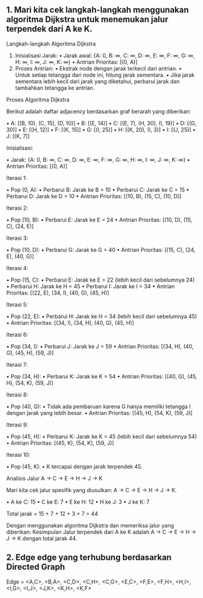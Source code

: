 ## 1. Mari kita cek langkah-langkah menggunakan algoritma Dijkstra untuk menemukan jalur terpendek dari A ke K.

Langkah-langkah Algoritma Dijkstra
1.	Inisialisasi Jarak:
	•	Jarak awal: {A: 0, B: ∞, C: ∞, D: ∞, E: ∞, F: ∞, G: ∞, H: ∞, I: ∞, J: ∞, K: ∞}
	•	Antrian Prioritas: [(0, A)]
2.	Proses Antrian:
	•	Ekstrak node dengan jarak terkecil dari antrian.
	•	Untuk setiap tetangga dari node ini, hitung jarak sementara.
	•	Jika jarak sementara lebih kecil dari jarak yang diketahui, perbarui jarak dan tambahkan tetangga ke antrian.

Proses Algoritma Dijkstra

Berikut adalah daftar adjacency berdasarkan graf berarah yang diberikan:

•	A: [(B, 10), (C, 15), (D, 10)]
•	B: [(E, 14)]
•	C: [(E, 7), (H, 30), (I, 19)]
•	D: [(G, 30)]
•	E: [(H, 12)]
•	F: [(K, 15)]
•	G: [(I, 25)]
•	H: [(K, 20), (I, 3)]
•	I: [(J, 25)]
•	J: [(K, 7)]

Inisialisasi:

•	Jarak: {A: 0, B: ∞, C: ∞, D: ∞, E: ∞, F: ∞, G: ∞, H: ∞, I: ∞, J: ∞, K: ∞}
•	Antrian Prioritas: [(0, A)]

Iterasi 1:

•	Pop (0, A):
•	Perbarui B: Jarak ke B = 10
•	Perbarui C: Jarak ke C = 15
•	Perbarui D: Jarak ke D = 10
•	Antrian Prioritas: [(10, B), (15, C), (10, D)]

Iterasi 2:

•	Pop (10, B):
•	Perbarui E: Jarak ke E = 24
•	Antrian Prioritas: [(10, D), (15, C), (24, E)]

Iterasi 3:

•	Pop (10, D):
•	Perbarui G: Jarak ke G = 40
•	Antrian Prioritas: [(15, C), (24, E), (40, G)]

Iterasi 4:

•	Pop (15, C):
•	Perbarui E: Jarak ke E = 22 (lebih kecil dari sebelumnya 24)
•	Perbarui H: Jarak ke H = 45
•	Perbarui I: Jarak ke I = 34
•	Antrian Prioritas: [(22, E), (34, I), (40, G), (45, H)]

Iterasi 5:

•	Pop (22, E):
•	Perbarui H: Jarak ke H = 34 (lebih kecil dari sebelumnya 45)
•	Antrian Prioritas: [(34, I), (34, H), (40, G), (45, H)]

Iterasi 6:

•	Pop (34, I):
•	Perbarui J: Jarak ke J = 59
•	Antrian Prioritas: [(34, H), (40, G), (45, H), (59, J)]

Iterasi 7:

•	Pop (34, H):
•	Perbarui K: Jarak ke K = 54
•	Antrian Prioritas: [(40, G), (45, H), (54, K), (59, J)]

Iterasi 8:

•	Pop (40, G):
•	Tidak ada pembaruan karena G hanya memiliki tetangga I dengan jarak yang lebih besar.
•	Antrian Prioritas: [(45, H), (54, K), (59, J)]

Iterasi 9:

•	Pop (45, H):
•	Perbarui K: Jarak ke K = 45 (lebih kecil dari sebelumnya 54)
•	Antrian Prioritas: [(45, K), (54, K), (59, J)]

Iterasi 10:

•	Pop (45, K):
•	K tercapai dengan jarak terpendek 45.

Analisis Jalur A -> C -> E -> H -> J -> K

Mari kita cek jalur spesifik yang diusulkan: A -> C -> E -> H -> J -> K.

•	A ke C: 15
•	C ke E: 7
•	E ke H: 12
•	H ke J: 3
•	J ke K: 7

Total jarak = 15 + 7 + 12 + 3 + 7 = 44

Dengan menggunakan algoritma Dijkstra dan memeriksa jalur yang diberikan:
Kesimpulan 
Jalur terpendek dari A ke K adalah A -> C -> E -> H -> J -> K dengan total jarak 44.




## 2. Edge edge yang terhubung berdasarkan Directed Graph
Edge = <A,C>, <B,A>, <C,D>, <C,H>, <C,G>, <E,C>, <F,E>, <F,H>, <H,I>, <I,G>, <I,J>, <J,K>, <K,H>, <K,F> 

